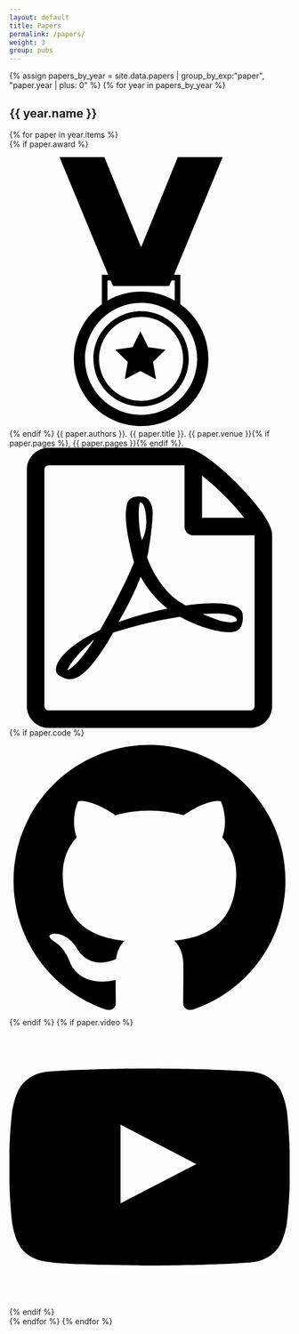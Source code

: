 ```yaml
---
layout: default
title: Papers
permalink: /papers/
weight: 3
group: pubs
---
```


{% assign papers_by_year = site.data.papers | group_by_exp:"paper", "paper.year | plus: 0" %}
{% for year in papers_by_year %}
  <h2>{{ year.name }}</h2>
  {% for paper in year.items %}
  <div class="publication">
    <div class="publication-title">
      {% if paper.award %}
      <span class="icon">
        <svg viewBox="0 0 16 16">
        <path d="M9.76 8.884v-1.684h-0.363l2.779-6.72h-2.56l-2.096 5.145-2.096-5.145h-2.56l2.779 6.72h-0.362v1.684c-0.968 0.698-1.6 1.834-1.6 3.116 0 2.117 1.723 3.84 3.84 3.84s3.84-1.723 3.84-3.84c0-1.282-0.632-2.418-1.6-3.116zM5.6 7.52h0.181l0.139 0.32h3.2l0.139-0.32h0.182v1.157c-0.565-0.328-1.221-0.517-1.92-0.517s-1.354 0.189-1.92 0.516v-1.156zM7.52 15.2c-1.764 0-3.2-1.436-3.2-3.2s1.436-3.2 3.2-3.2 3.2 1.436 3.2 3.2-1.436 3.2-3.2 3.2z"/>
        <path d="M7.52 9.28c-1.5 0-2.72 1.22-2.72 2.72s1.22 2.72 2.72 2.72 2.72-1.22 2.72-2.72-1.22-2.72-2.72-2.72zM7.52 14.4c-1.323 0-2.4-1.077-2.4-2.4s1.077-2.4 2.4-2.4 2.4 1.077 2.4 2.4-1.076 2.4-2.4 2.4z"/>
        <path d="M7.925 11.331l-0.445-0.901-0.445 0.901-0.995 0.145 0.72 0.702-0.17 0.991 0.89-0.468 0.89 0.468-0.17-0.991 0.72-0.702z"/>
        </svg>
      </span>
      {% endif %}
      {{ paper.authors }}. {{ paper.title }}. {{ paper.venue }}{% if paper.pages %}, {{ paper.pages }}{% endif %}.
    </div>
    <div class="publication-links">
      <a href="{{ "/resources/papers/" | append: paper.id | append: ".pdf" | prepend: site.baseurl }}" target="_blank">
        <span class="icon">
          <svg viewBox="0 0 16 16">
            <path d="M13.156 9.211c-0.213-0.21-0.686-0.321-1.406-0.331-0.487-0.005-1.073 0.038-1.69 0.124-0.276-0.159-0.561-0.333-0.784-0.542-0.601-0.561-1.103-1.34-1.415-2.197 0.020-0.080 0.038-0.15 0.054-0.222 0 0 0.339-1.923 0.249-2.573-0.012-0.089-0.020-0.115-0.044-0.184l-0.029-0.076c-0.092-0.212-0.273-0.437-0.556-0.425l-0.171-0.005c-0.316 0-0.573 0.161-0.64 0.403-0.205 0.757 0.007 1.889 0.39 3.355l-0.098 0.239c-0.275 0.67-0.619 1.345-0.923 1.94l-0.040 0.077c-0.32 0.626-0.61 1.157-0.873 1.607l-0.271 0.144c-0.020 0.010-0.485 0.257-0.594 0.323-0.926 0.553-1.539 1.18-1.641 1.678-0.032 0.159-0.008 0.362 0.156 0.456l0.263 0.132c0.114 0.057 0.234 0.086 0.357 0.086 0.659 0 1.425-0.821 2.48-2.662 1.218-0.396 2.604-0.726 3.819-0.908 0.926 0.521 2.065 0.883 2.783 0.883 0.128 0 0.238-0.012 0.327-0.036 0.138-0.037 0.254-0.115 0.325-0.222 0.139-0.21 0.168-0.499 0.13-0.795-0.011-0.088-0.081-0.196-0.157-0.271zM3.307 12.72c0.12-0.329 0.596-0.979 1.3-1.556 0.044-0.036 0.153-0.138 0.253-0.233-0.736 1.174-1.229 1.642-1.553 1.788zM7.476 3.12c0.212 0 0.333 0.534 0.343 1.035s-0.107 0.853-0.252 1.113c-0.12-0.385-0.179-0.992-0.179-1.389 0 0-0.009-0.759 0.088-0.759v0zM6.232 9.961c0.148-0.264 0.301-0.543 0.458-0.839 0.383-0.724 0.624-1.29 0.804-1.755 0.358 0.651 0.804 1.205 1.328 1.649 0.065 0.055 0.135 0.111 0.207 0.166-1.066 0.211-1.987 0.467-2.798 0.779v0zM12.952 9.901c-0.065 0.041-0.251 0.064-0.37 0.064-0.386 0-0.864-0.176-1.533-0.464 0.257-0.019 0.493-0.029 0.705-0.029 0.387 0 0.502-0.002 0.88 0.095s0.383 0.293 0.318 0.333v0z"/>
            <path d="M14.341 3.579c-0.347-0.473-0.831-1.027-1.362-1.558s-1.085-1.015-1.558-1.362c-0.806-0.591-1.197-0.659-1.421-0.659h-7.75c-0.689 0-1.25 0.561-1.25 1.25v13.5c0 0.689 0.561 1.25 1.25 1.25h11.5c0.689 0 1.25-0.561 1.25-1.25v-9.75c0-0.224-0.068-0.615-0.659-1.421v0zM12.271 2.729c0.48 0.48 0.856 0.912 1.134 1.271h-2.406v-2.405c0.359 0.278 0.792 0.654 1.271 1.134v0zM14 14.75c0 0.136-0.114 0.25-0.25 0.25h-11.5c-0.135 0-0.25-0.114-0.25-0.25v-13.5c0-0.135 0.115-0.25 0.25-0.25 0 0 7.749-0 7.75 0v3.5c0 0.276 0.224 0.5 0.5 0.5h3.5v9.75z"/>
          </svg>
        </span>
      </a>
      {% if paper.code %}
      <a href="{{ paper.code }}" target="_blank">
        <span class="icon">
          <svg viewBox="0 0 16 16">
            <path d="M7.999,0.431c-4.285,0-7.76,3.474-7.76,7.761 c0,3.428,2.223,6.337,5.307,7.363c0.388,0.071,0.53-0.168,0.53-0.374c0-0.184-0.007-0.672-0.01-1.32 c-2.159,0.469-2.614-1.04-2.614-1.04c-0.353-0.896-0.862-1.135-0.862-1.135c-0.705-0.481,0.053-0.472,0.053-0.472 c0.779,0.055,1.189,0.8,1.189,0.8c0.692,1.186,1.816,0.843,2.258,0.645c0.071-0.502,0.271-0.843,0.493-1.037 C4.86,11.425,3.049,10.76,3.049,7.786c0-0.847,0.302-1.54,0.799-2.082C3.768,5.507,3.501,4.718,3.924,3.65 c0,0,0.652-0.209,2.134,0.796C6.677,4.273,7.34,4.187,8,4.184c0.659,0.003,1.323,0.089,1.943,0.261 c1.482-1.004,2.132-0.796,2.132-0.796c0.423,1.068,0.157,1.857,0.077,2.054c0.497,0.542,0.798,1.235,0.798,2.082 c0,2.981-1.814,3.637-3.543,3.829c0.279,0.24,0.527,0.713,0.527,1.437c0,1.037-0.01,1.874-0.01,2.129 c0,0.208,0.14,0.449,0.534,0.373c3.081-1.028,5.302-3.935,5.302-7.362C15.76,3.906,12.285,0.431,7.999,0.431z"/>
          </svg>
        </span>
      </a>
      {% endif %}
      {% if paper.video %}
      <a href="{{ paper.video }}" target="_blank">
        <span class="icon">
          <svg viewBox="0 0 16 16">
            <path d="M15.841 4.8c0 0-0.156-1.103-0.637-1.587-0.609-0.637-1.291-0.641-1.603-0.678-2.237-0.163-5.597-0.163-5.597-0.163h-0.006c0 0-3.359 0-5.597 0.163-0.313 0.038-0.994 0.041-1.603 0.678-0.481 0.484-0.634 1.587-0.634 1.587s-0.159 1.294-0.159 2.591v1.213c0 1.294 0.159 2.591 0.159 2.591s0.156 1.103 0.634 1.588c0.609 0.637 1.409 0.616 1.766 0.684 1.281 0.122 5.441 0.159 5.441 0.159s3.363-0.006 5.6-0.166c0.313-0.037 0.994-0.041 1.603-0.678 0.481-0.484 0.637-1.588 0.637-1.588s0.159-1.294 0.159-2.591v-1.213c-0.003-1.294-0.162-2.591-0.162-2.591zM6.347 10.075v-4.497l4.322 2.256-4.322 2.241z"/>
          </svg>
        </span>
      </a>
      {% endif %}
    </div>
  </div>
  {% endfor %}
{% endfor %}
